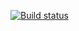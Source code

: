 [![Build status](https://ci.appveyor.com/api/projects/status/pfv1229clokfo23m?svg=true)](https://ci.appveyor.com/project/Evstafa/selenium)